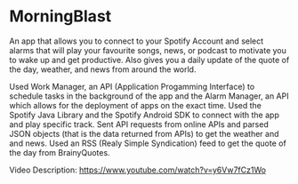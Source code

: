 # MorningBlast
An app that allows you to connect to your Spotify Account and select alarms that will play your favourite songs, news, or podcast to motivate you to wake up and get productive. Also gives you a daily update of the quote of the day, weather, and news from around the world.

Used Work Manager, an API (Application Progamming Interface) to schedule tasks in the background of the app and the Alarm Manager, an API which allows for the deployment of apps on the exact time. Used the Spotify Java Library and the Spotify Android SDK to connect with the app and play specific track. Sent API requests from online APIs and parsed JSON objects (that is the data returned from APIs) to get the weather and and news. Used an RSS (Realy Simple Syndication) feed to get the quote of the day from BrainyQuotes.

Video Description:
https://www.youtube.com/watch?v=y6Vw7fCz1Wo
